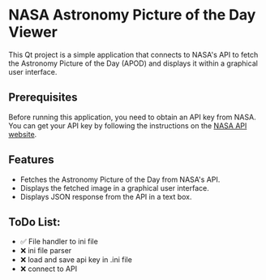 # NASA Astronomy Picture of the Day Viewer

This Qt project is a simple application that connects to NASA's API to fetch the Astronomy Picture of the Day (APOD) and displays it within a graphical user interface.


## Prerequisites

Before running this application, you need to obtain an API key from NASA. You can get your API key by following the instructions on the [NASA API website](https://api.nasa.gov/).

## Features

- Fetches the Astronomy Picture of the Day from NASA's API.
- Displays the fetched image in a graphical user interface.
- Displays JSON response from the API in a text box.

## ToDo List:
- :white_check_mark: File handler to ini file
- :x: ini file parser
- :x: load and save api key in .ini file
- :x: connect to API 



